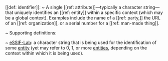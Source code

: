 [[def: identifier]]:
~ A single [[ref: attribute]]—typically a character string—that uniquely identifies an [[ref: entity]] within a specific context (which may be a global context). Examples include the name of a [[ref: party,]] the URL of an [[ref: organization]], or a serial number for a [[ref: man-made thing]].

~ Supporting definitions:

~ [eSSIF-Lab](https://essif-lab.github.io/framework/docs/essifLab-glossary#identifier): a character string that is being used for the identification of some [entity](https://essif-lab.github.io/framework/docs/terms/entity) (yet may refer to 0, 1, or more [entities](https://essif-lab.github.io/framework/docs/terms/entity), depending on the context within which it is being used).


